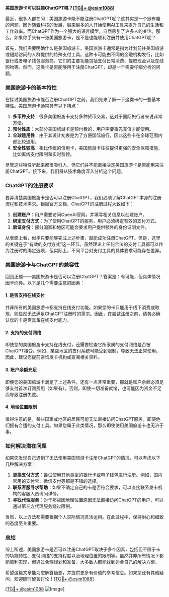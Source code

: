 **美国旅游卡可以註冊ChatGPT嗎？[[TG💪+ @esim1088](https://t.me/s/esim1088)]**

最近，很多人都在问：美国旅游卡能不能注册ChatGPT呢？这其实是一个挺有趣的问题，因为随着科技的发展，越来越多的人开始使用AI工具来提升自己的生活和工作效率。而ChatGPT作为一个强大的语言模型，自然吸引了许多人的关注。那么，如果你手头有一张美国旅游卡，是不是也能顺利注册并使用ChatGPT呢？

首先，我们需要明确什么是美国旅游卡。美国旅游卡通常是指为计划前往美国旅游或短期访问的人群提供的特殊支付工具。这种卡可能由不同的金融机构发行，比如银行或者电子钱包服务商。它们的主要功能包括支付日常消费、提取现金以及在线购物等。然而，这类卡是否能够用于注册ChatGPT，却是一个需要仔细分析的问题。

### **美国旅游卡的基本特性**

在探讨美国旅游卡能否注册ChatGPT之前，我们先来了解一下这类卡的一些基本特性。美国旅游卡通常具有以下特点：

1. **多币种支持**：很多美国旅游卡支持多种货币交易，这对于国际旅行者来说非常方便。
2. **预付性质**：大部分美国旅游卡是预付费的，用户需要事先充值才能使用。
3. **全球适用性**：由于其设计初衷是为了方便国际旅行，因此这些卡在全球范围内都比较通用。
4. **安全性较高**：相比传统的信用卡，美国旅游卡往往提供更强的安全保障措施，比如离线支付限制和实时监控。

尽管这些特性听起来都很吸引人，但它们并不能直接决定美国旅游卡是否能用来注册ChatGPT。接下来，我们将从技术角度深入分析这个问题。

### **ChatGPT的注册要求**

要弄清楚美国旅游卡是否可以注册ChatGPT，我们必须了解ChatGPT本身的注册流程和技术需求。根据官方文档，ChatGPT的注册过程大致如下：

1. **创建账户**：用户需要访问OpenAI官网，并填写相关信息以创建账户。
2. **绑定支付方式**：为了使用ChatGPT的服务，用户必须绑定有效的支付方式。
3. **验证身份**：部分国家和地区可能会要求用户提供额外的身份证明文件。

从表面上看，似乎只要能够完成上述步骤，就能成功注册ChatGPT。但是，这里的关键在于“有效的支付方式”这一环节。虽然理论上任何合法的支付工具都可以作为注册时的绑定选项，但实际上，不同平台对支付工具的具体要求可能存在差异。

### **美国旅游卡与ChatGPT的兼容性**

回到正题——美国旅游卡是否可以注册ChatGPT？答案是：有可能，但具体情况因卡而异。以下是几个需要注意的因素：

#### **1. 是否支持在线支付**
并非所有的美国旅游卡都支持在线支付功能。如果您的卡只能用于线下消费或取现，则显然无法满足ChatGPT注册时的需求。因此，在尝试注册之前，请务必确认您的卡是否具备在线支付能力。

#### **2. 支持的支付网络**
即使您的美国旅游卡支持在线支付，还需要检查它所隶属的支付网络是否被ChatGPT接受。例如，某些地区的支付系统可能受到限制，导致无法正常使用。因此，建议您提前咨询发卡机构或查阅相关资料。

#### **3. 账户余额充足**
即便您的美国旅游卡满足了上述条件，还有一点非常重要，那就是账户余额必须足够支付首次订阅费用（如果有）。否则，即使一切准备就绪，也可能因为资金不足而导致注册失败。

#### **4. 地理位置限制**
值得注意的是，某些国家或地区的居民可能无法直接访问ChatGPT服务，即便他们拥有合适的支付工具。如果您属于此类情况，那么即使使用美国旅游卡也无济于事。

### **如何解决潜在问题**

如果您发现自己遇到了无法使用美国旅游卡注册ChatGPT的情况，可以考虑以下几种解决方案：

1. **更换支付方式**：尝试使用其他类型的银行卡或电子钱包进行注册。例如，国内常用的支付宝、微信支付等都是不错的选择。
2. **联系客服寻求帮助**：如果不确定自己的卡是否符合要求，可以直接联系发卡机构的客服人员询问详情。
3. **寻找代理服务**：对于那些因地理位置原因无法直接访问ChatGPT的用户，可以通过第三方代理服务绕过限制。

当然，以上方法都需要根据个人实际情况灵活运用。在此过程中，保持耐心和细致的态度至关重要。

### **总结**

综上所述，美国旅游卡是否可以注册ChatGPT取决于多个因素，包括但不限于卡的功能特性、支付网络的支持程度以及地理位置的限制等。虽然并非所有情况下都能顺利实现，但通过合理规划和准备，大多数人都能找到适合自己的解决方案。

希望这篇文章能为您解答疑惑，并提供更多有价值的参考信息。如果您还有其他疑问，欢迎随时留言讨论！[[TG💪+ @esim1088](https://t.me/s/esim1088)]

[[TG💪+ @esim1088](https://t.me/s/esim1088) ![Image](https://i.postimg.cc/4NQfJmqS/Snipaste-2025-05-13-00-14-12.png)]